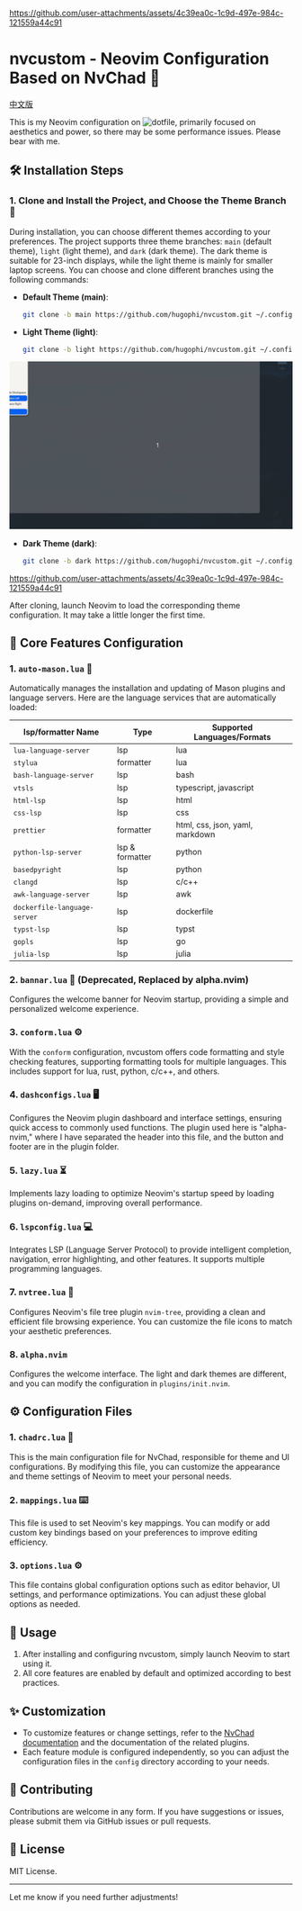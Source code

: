 https://github.com/user-attachments/assets/4c39ea0c-1c9d-497e-984c-121559a44c91

# nvcustom - Neovim Configuration Based on NvChad 🎨

[中文版](./README_zh.md)

This is my Neovim configuration on ![dotfile](https://dotfyle.com/HugoPhi/nvim), primarily focused on aesthetics and power, so there may be some performance issues. Please bear with me.

## 🛠️ Installation Steps

### 1. Clone and Install the Project, and Choose the Theme Branch 🎨

During installation, you can choose different themes according to your preferences. The project supports three theme branches: `main` (default theme), `light` (light theme), and `dark` (dark theme). The dark theme is suitable for 23-inch displays, while the light theme is mainly for smaller laptop screens. You can choose and clone different branches using the following commands:

- **Default Theme (main)**:

  ```bash
  git clone -b main https://github.com/hugophi/nvcustom.git ~/.config/nvim
  ```

- **Light Theme (light)**:

  ```bash
  git clone -b light https://github.com/hugophi/nvcustom.git ~/.config/nvim
  ```

![light](./assets/light.gif)

- **Dark Theme (dark)**:

  ```bash
  git clone -b dark https://github.com/hugophi/nvcustom.git ~/.config/nvim
  ```

https://github.com/user-attachments/assets/4c39ea0c-1c9d-497e-984c-121559a44c91

After cloning, launch Neovim to load the corresponding theme configuration. It may take a little longer the first time.

## 🔧 Core Features Configuration

### 1. `auto-mason.lua` 🚀

Automatically manages the installation and updating of Mason plugins and language servers. Here are the language services that are automatically loaded:

| lsp/formatter Name           | Type            | Supported Languages/Formats     |
| ---------------------------- | --------------- | ------------------------------- |
| `lua-language-server`        | lsp             | lua                             |
| `stylua`                     | formatter       | lua                             |
| `bash-language-server`       | lsp             | bash                            |
| `vtsls`                      | lsp             | typescript, javascript          |
| `html-lsp`                   | lsp             | html                            |
| `css-lsp`                    | lsp             | css                             |
| `prettier`                   | formatter       | html, css, json, yaml, markdown |
| `python-lsp-server`          | lsp & formatter | python                          |
| `basedpyright`               | lsp             | python                          |
| `clangd`                     | lsp             | c/c++                           |
| `awk-language-server`        | lsp             | awk                             |
| `dockerfile-language-server` | lsp             | dockerfile                      |
| `typst-lsp`                  | lsp             | typst                           |
| `gopls`                      | lsp             | go                              |
| `julia-lsp`                  | lsp             | julia                           |

### 2. `bannar.lua` 🎉 (Deprecated, Replaced by alpha.nvim)

Configures the welcome banner for Neovim startup, providing a simple and personalized welcome experience.

### 3. `conform.lua` ⚙️

With the `conform` configuration, nvcustom offers code formatting and style checking features, supporting formatting tools for multiple languages. This includes support for lua, rust, python, c/c++, and others.

### 4. `dashconfigs.lua` 🖥️

Configures the Neovim plugin dashboard and interface settings, ensuring quick access to commonly used functions. The plugin used here is "alpha-nvim," where I have separated the header into this file, and the button and footer are in the plugin folder.

### 5. `lazy.lua` ⏳

Implements lazy loading to optimize Neovim's startup speed by loading plugins on-demand, improving overall performance.

### 6. `lspconfig.lua` 💻

Integrates LSP (Language Server Protocol) to provide intelligent completion, navigation, error highlighting, and other features. It supports multiple programming languages.

### 7. `nvtree.lua` 🌲

Configures Neovim's file tree plugin `nvim-tree`, providing a clean and efficient file browsing experience. You can customize the file icons to match your aesthetic preferences.

### 8. `alpha.nvim`

Configures the welcome interface. The light and dark themes are different, and you can modify the configuration in `plugins/init.nvim`.

## ⚙️ Configuration Files

### 1. `chadrc.lua` 🎨

This is the main configuration file for NvChad, responsible for theme and UI configurations. By modifying this file, you can customize the appearance and theme settings of Neovim to meet your personal needs.

### 2. `mappings.lua` ⌨️

This file is used to set Neovim's key mappings. You can modify or add custom key bindings based on your preferences to improve editing efficiency.

### 3. `options.lua` ⚙️

This file contains global configuration options such as editor behavior, UI settings, and performance optimizations. You can adjust these global options as needed.

## 🚀 Usage

1. After installing and configuring nvcustom, simply launch Neovim to start using it.
2. All core features are enabled by default and optimized according to best practices.

## ✨ Customization

- To customize features or change settings, refer to the [NvChad documentation](https://nvchad.com/) and the documentation of the related plugins.
- Each feature module is configured independently, so you can adjust the configuration files in the `config` directory according to your needs.

## 🤝 Contributing

Contributions are welcome in any form. If you have suggestions or issues, please submit them via GitHub issues or pull requests.

## 📜 License

MIT License.

---

Let me know if you need further adjustments!
